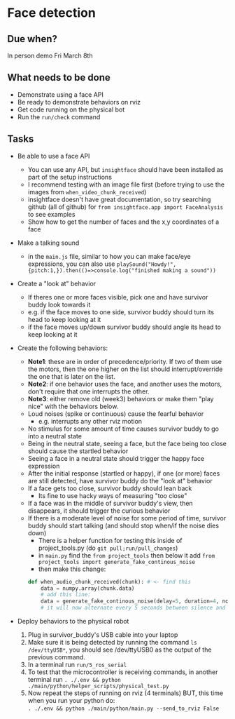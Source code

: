 # Face detection

## Due when?

In person demo Fri March 8th

## What needs to be done

- Demonstrate using a face API
- Be ready to demonstrate behaviors on rviz
- Get code running on the physical bot
- Run the `run/check` command

## Tasks

- Be able to use a face API
    - You can use any API, but `insightface` should have been installed as part of the setup instructions
    - I recommend testing with an image file first (before trying to use the images from `when_video_chunk_received`)
    - insightface doesn't have great documentation, so try searching github (all of github) for `from insightface.app import FaceAnalysis` to see examples
    - Show how to get the number of faces and the x,y coordinates of a face

- Make a talking sound
    - in the `main.js` file, similar to how you can make face/eye expressions, you can also use `playSound("Howdy!", {pitch:1,}).then(()=>console.log("finished making a sound"))`
    
- Create a "look at" behavior
    - If theres one or more faces visible, pick one and have survivor buddy look towards it
    - e.g. if the face moves to one side, survivor buddy should turn its head to keep looking at it
    - if the face moves up/down survivor buddy should angle its head to keep looking at it

- Create the following behaviors:
    - **Note1**: these are in order of precedence/priority. If two of them use the motors, then the one higher on the list should interrupt/override the one that is later on the list.
    - **Note2**: if one behavior uses the face, and another uses the motors, don't require that one interrupts the other.
    - **Note3**: either remove old (week3) behaviors or make them "play nice" with the behaviors below.
    - Loud noises (spike or continuous) cause the fearful behavior
        - e.g. interrupts any other rviz motion
    - No stimulus for some amount of time causes survivor buddy to go into a neutral state
    - Being in the neutral state, seeing a face, but the face being too close should cause the startled behavior
    - Seeing a face in a neutral state should trigger the happy face expression
    - After the initial response (startled or happy), if one (or more) faces are still detected, have survivor buddy do the "look at" behavior
    - If a face gets too close, survivor buddy should lean back
        - Its fine to use hacky ways of measuring "too close"
    - If a face was in the middle of survivor buddy's view, then disappears, it should trigger the curious behavior
    - If there is a moderate level of noise for some period of time, survivor buddy should start talking (and should stop when/if the noise dies down)
        - There is a helper function for testing this inside of project_tools.py (do `git pull;run/pull_changes`)
        - in `main.py` find the `from project_tools` then below it add `from project_tools import generate_fake_continous_noise` 
        - then make this change:  
        ```py
        def when_audio_chunk_received(chunk): # <- find this 
            data = numpy.array(chunk.data)
            # add this line:
            data = generate_fake_continous_noise(delay=5, duration=4, noise_volume=0.4)
            # it will now alternate every 5 seconds between silence and noise that has a constant volume of 0.4
        ```

- Deploy behaviors to the physical robot
    1. Plug in survivor_buddy's USB cable into your laptop
    2. Make sure it is being detected by running the command `ls /dev/ttyUSB*`, you should see /dev/ttyUSB0 as the output of the previous command.
    3. In a terminal run `run/5_ros_serial`
    4. To test that the microcontroller is receiving commands, in another terminal run `. ./.env && python ./main/python/helper_scripts/physical_test.py`
    5. Now repeat the steps of running on rviz (4 terminals) BUT, this time when you run your python do:<br>`. ./.env && python ./main/python/main.py --send_to_rviz False`